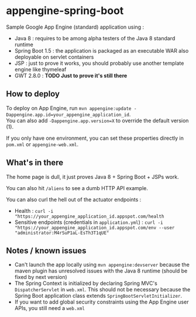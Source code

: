 # appengine-spring-boot

Sample Google App Engine (standard) application using :

 * Java 8 : requires to be among alpha testers of the Java 8 standard runtime
 * Spring Boot 1.5 : the application is packaged as an executable WAR also deployable on servlet containers
 * JSP : just to prove it works, you should probably use another template engine like thymeleaf
 * GWT 2.8.0 : **TODO Just to prove it's still there**

## How to deploy

To deploy on App Engine, run `mvn appengine:update -Dappengine.app.id=your_appengine_application_id`.  
You can also add `-Dappengine.app.version=X` to override the default version (1).

If you only have one environment, you can set these properties directly in `pom.xml` or `appengine-web.xml`.

## What's in there

The home page is dull, it just proves Java 8 + Spring Boot + JSPs work.

You can also hit `/aliens` to see a dumb HTTP API example.

You can also curl the hell out of the actuator endpoints :

 * Health : `curl -i "https://your_appengine_application_id.appspot.com/health`
 * Sensitive endpoints (credentials in `application.yml`) : `curl -i "https://your_appengine_application_id.appspot.com/env --user "administrator:M4rSuP1aL-EsTh3T1qUE"` 

## Notes / known issues

 * Can't launch the app locally using `mvn appengine:devserver` because the maven plugin has unresolved issues with the Java 8 runtime (should be fixed by next version)
 * The Spring Context is initialized by declaring Spring MVC's `DispatcherServlet` in `web.xml`. This should not be necessary because the Spring Boot application class extends `SpringBootServletInitializer`.
 * If you want to  add global security constraints using the App Engine user APIs, you still need a `web.xml`
